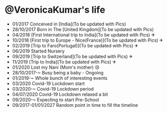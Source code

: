 @VeronicaKumar's life
===============

- 01/2017 Conceived in [India](To be updated with Pics)
- 28/10/2017 Born in The [United Kingdom](To be updated with Pics)
- 04/2018 [First International trip to India](To be updated with Pics) &#9992;
- 10/2018 [First trip to Europe - Nice(France)](To be updated with Pics) &#9992;
- 02/2019 [Trip to Faro(Portugal)](To be updated with Pics) &#9992;
- 06/2019 Started Nursery
- 09/2019 [Trip to Switzerland](To be updated with Pics) &#9992;
- 11/2019 [Trip to India](To be updated with Pics) &#9992;
- 01/2020 Lost my Nani (Mom's mother) &#128546;
- 28/10/2017-~ Busy being a baby - Ongoing
- 01/2019-~ Whole bunch of interesting events
- 03/2020 Covid-19 Lockdown start
- 03/2020-~ Covid-19 Lockdown period
- 04/07/2020 Covid-19 Lockdown relaxed a bit
- 09/2020-~ Expecting to start Pre-School
- 09/2017-01/01/2027 Random point in time to fill the timeline
